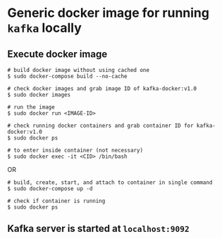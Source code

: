 # Generic docker image for running `kafka` locally

## Execute docker image 

````
# build docker image without using cached one
$ sudo docker-compose build --no-cache 

# check docker images and grab image ID of kafka-docker:v1.0
$ sudo docker images

# run the image
$ sudo docker run <IMAGE-ID>

# check running docker containers and grab container ID for kafka-docker:v1.0
$ sudo docker ps

# to enter inside container (not necessary)
$ sudo docker exec -it <CID> /bin/bash
````
OR
````
# build, create, start, and attach to container in single command
$ sudo docker-compose up -d

# check if container is running
$ sudo docker ps
````

## Kafka server is started at `localhost:9092`

